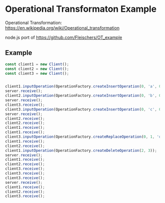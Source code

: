 # Operational Transformaton Example

Operational Transformation: https://en.wikipedia.org/wiki/Operational_transformation

node.js port of https://github.com/Fleischers/OT_example

## Example
```javascript
const client1 = new Client();
const client2 = new Client();
const client3 = new Client();


client1.inputOperation(OperationFactory.createInsertOperation(0, 'a', 0));
server.receive();
client2.inputOperation(OperationFactory.createInsertOperation(0, 'b', 0));
server.receive();
client3.receive();
client3.inputOperation(OperationFactory.createInsertOperation(0, 'c', 0));
server.receive();
client2.receive();
client2.receive();
client1.receive();
client1.receive();
client3.inputOperation(OperationFactory.createReplaceOperation(0, 1, 'd'));
client1.receive();
client2.receive();
client1.inputOperation(OperationFactory.createDeleteOperation(2, 3));
server.receive();
client1.receive();
client2.receive();
client3.receive();
client3.receive();
client3.receive();
server.receive();
client1.receive();
client2.receive();
client3.receive();
```
